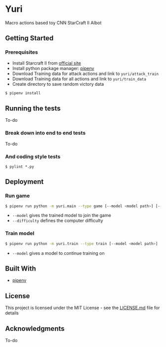 # Yuri

Macro actions based toy CNN StarCraft II AIbot

## Getting Started

### Prerequisites

* Install Starcraft II from [official site](https://starcraft2.com/en-us/legacy-of-the-void/)
* Install python package manager: [pipenv](https://github.com/pypa/pipenv)
* Download Training data for attack actions and link to `yuri/attack_train`
* Download Training data for all actions and link to `yuri/train_data`
* Create directory to save random victory data

```sh
$ pipenv install
```

## Running the tests

To-do

### Break down into end to end tests

To-do

### And coding style tests

```
$ pylint *.py
```

## Deployment

### Run game

```sh
$ pipenv run python -m yuri.main --type game [--model <model path>] [--difficulty [easy | medium | hard]]
```

* `--model` gives the trained model to join the game 
* `--difficulty` defines the computer difficulty

### Train model

```sh
$ pipenv run python -m yuri.train --type train [--model <model path>]
```

* `--model` gives a model to continue training on

## Built With

* [pipenv](https://github.com/pypa/pipenv)

## License

This project is licensed under the MIT License - see the [LICENSE.md](LICENSE) file for details

## Acknowledgments

To-do
